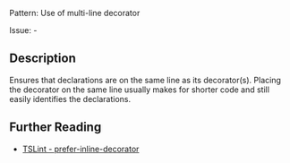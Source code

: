Pattern: Use of multi-line decorator

Issue: -

## Description

Ensures that declarations are on the same line as its decorator(s). Placing the decorator on the same line usually makes for shorter code and still easily identifies the declarations.

## Further Reading

* [TSLint - prefer-inline-decorator](http://codelyzer.com/rules/prefer-inline-decorator/)